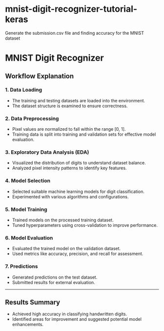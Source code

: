 # mnist-digit-recognizer-tutorial-keras
Generate the submission.csv file and finding accuracy for the MNIST dataset 

# MNIST Digit Recognizer

## Workflow Explanation

### 1. Data Loading
- The training and testing datasets are loaded into the environment.
- The dataset structure is examined to ensure correctness.

### 2. Data Preprocessing
- Pixel values are normalized to fall within the range [0, 1].
- Training data is split into training and validation sets for effective model evaluation.

### 3. Exploratory Data Analysis (EDA)
- Visualized the distribution of digits to understand dataset balance.
- Analyzed pixel intensity patterns to identify key features.

### 4. Model Selection
- Selected suitable machine learning models for digit classification.
- Experimented with various algorithms and configurations.

### 5. Model Training
- Trained models on the processed training dataset.
- Tuned hyperparameters using cross-validation to improve performance.

### 6. Model Evaluation
- Evaluated the trained model on the validation dataset.
- Used metrics like accuracy, precision, and recall for assessment.

### 7. Predictions
- Generated predictions on the test dataset.
- Submitted results for external evaluation.

---

## Results Summary
- Achieved high accuracy in classifying handwritten digits.
- Identified areas for improvement and suggested potential model enhancements.

